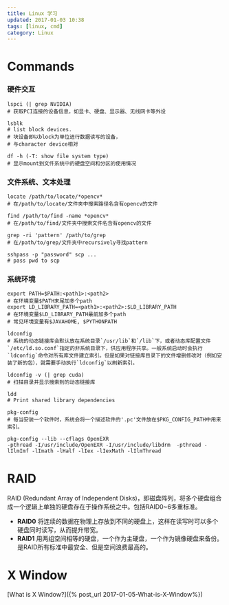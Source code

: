 ```yaml
---
title: Linux 学习
updated: 2017-01-03 10:38
tags: [linux, cmd]
category: Linux
---
```


# Commands
### 硬件交互

```
lspci (| grep NVIDIA)
# 获取PCI连接的设备信息，如显卡、硬盘、显示器、无线网卡等外设
```

```
lsblk
# list block devices.
# 块设备即以block为单位进行数据读写的设备，
# 与character device相对
```

```
df -h (-T: show file system type)
# 显示mount到文件系统中的硬盘空间和分区的使用情况
```

### 文件系统、文本处理

```
locate /path/to/locate/*opencv*
# 在/path/to/locate/文件夹中搜索路径名含有opencv的文件
```

```
find /path/to/find -name *opencv*
# 在/path/to/find/文件夹中搜索文件名含有opencv的文件
```

```
grep -ri 'pattern' /path/to/grep
# 在/path/to/grep/文件夹中recursively寻找pattern
```

```
sshpass -p "password" scp ...
# pass pwd to scp
```

### 系统环境

```
export PATH=$PATH:<path1>:<path2>
# 在环境变量$PATH末尾加多个path
export LD_LIBRARY_PATH=<path1>:<path2>:$LD_LIBRARY_PATH
# 在环境变量$LD_LIBRARY_PATH最前加多个path
# 常见环境变量有$JAVAHOME, $PYTHONPATH
```

```
ldconfig
# 系统的动态链接库会默认放在系统目录`/usr/lib`和`/lib`下，或者动态库配置文件`/etc/ld.so.conf`指定的非系统目录下，供应用程序共享。一般系统启动时会执行`ldconfig`命令对所有库文件建立索引。但是如果对链接库目录下的文件增删修改时（例如安装了新的包），就需要手动执行`ldconfig`以刷新索引。

ldconfig -v (| grep cuda)
# 扫描目录并显示搜索到的动态链接库

ldd
# Print shared library dependencies
```

```
pkg-config
# 每当安装一个软件时，系统会将一个描述软件的'.pc'文件放在$PKG_CONFIG_PATH中用来索引。

pkg-config --lib --cflags OpenEXR
-pthread -I/usr/include/OpenEXR -I/usr/include/libdrm  -pthread -lIlmImf -lImath -lHalf -lIex -lIexMath -lIlmThread
```

# RAID

RAID (Redundant Array of Independent Disks)，即磁盘阵列，将多个硬盘组合成一个逻辑上单独的硬盘存在于操作系统之中。包括RAID0~6多重标准。
* **RAID0** 将连续的数据在物理上存放到不同的硬盘上，这样在读写时可以多个硬盘同时读写，从而提升带宽。
* **RAID1** 用两组空间相等的硬盘，一个作为主硬盘，一个作为镜像硬盘来备份。是RAID所有标准中最安全、但是空间浪费最高的。

# X Window

[What is X Window?]({% post_url 2017-01-05-What-is-X-Window%})
